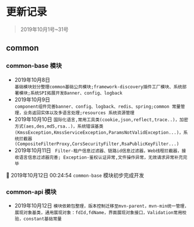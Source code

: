 #  更新记录
> 2019年10月1号~31号
## common
### common-base 模块
- 2019年10月8日  
    ``基础模块划分整理common基础公共模块;framework-discovery插件工厂模块、系统部署模块;系统SPI拓展开发Banner、config、logback``
- 2019年10月9日  
    ``component组件完善banner、config、logback、redis、spring;common 常量管理，业务返回实体以及多语言处理;resources 系统资源管理``
- 2019年10月10日
    ``国际化语言,常用工具类(cookie,json,reflect,trace..)，加密方式(aes,des,md5,rsa..)，系统错误基类(KmssException,KmssServiceException,ParamsNotValidException...)，系统拦截器(CompositeFilterProxy,CorsSecurityFilter,RsaPublicKeyFilter...)``  
- 2019年10月11日
    `` Filter-租户信息过滤器、链路id信息过滤器，Web线程拦截器，接收语言信息过滤器完善; Exception-鉴权认证异常,文件操作异常，无效请求异常补充完毕``

:confetti_ball: 2019年10月12日 00:24:54  `common-base` 模块初步完成开发

### common-api 模块
- 2019年10月12日
    ``模块依赖包整理，版本控制迁移至mvn-parent，mvn-min统一管理，展现对象基类，通用展现对象：fdId,fdName，界面展现对象接口，Validation常用校验，constant基础常量``